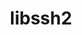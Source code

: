 ---
title: "libssh2"
layout: cache
categories: [package, v0.20.0]
meta: {"versions": ["1.10.0"], "compilers": ["gcc@=11.1.0", "gcc@=11.3.0"], "oss": ["ubuntu20.04", "ubuntu22.04"], "platforms": ["linux"], "targets": ["ppc64le", "x86_64_v3"], "stacks": ["e4s", "e4s-power", "ml-linux-x86_64-cpu", "ml-linux-x86_64-cuda", "ml-linux-x86_64-rocm", "root"], "num_specs": 3, "num_specs_by_stack": {"root": 3, "e4s-power": 1, "e4s": 1, "ml-linux-x86_64-cuda": 1, "ml-linux-x86_64-cpu": 1, "ml-linux-x86_64-rocm": 1}}
spec_details: [{"hash": "eaahooogbl2qs35vojdnwe5jesxgvc3l", "compiler": "gcc@=11.1.0", "versions": ["1.10.0"], "os": "ubuntu20.04", "platform": "linux", "target": "ppc64le", "variants": ["build_system=cmake", "build_type=Release", "crypto=openssl", "generator=make", "~ipo", "+shared"], "stacks": ["root", "e4s-power"], "size": "-", "tarball": "https://binaries.spack.io/releases/v0.20.0/build_cache/linux-ubuntu20.04-ppc64le/gcc-11.1.0/libssh2-1.10.0/linux-ubuntu20.04-ppc64le-gcc-11.1.0-libssh2-1.10.0-eaahooogbl2qs35vojdnwe5jesxgvc3l.spack"}, {"hash": "lmilrjbawkmqomlp2dk45igbgijhsyth", "compiler": "gcc@=11.1.0", "versions": ["1.10.0"], "os": "ubuntu20.04", "platform": "linux", "target": "x86_64_v3", "variants": ["build_system=cmake", "build_type=Release", "crypto=openssl", "generator=make", "~ipo", "+shared"], "stacks": ["root", "e4s"], "size": "-", "tarball": "https://binaries.spack.io/releases/v0.20.0/build_cache/linux-ubuntu20.04-x86_64_v3/gcc-11.1.0/libssh2-1.10.0/linux-ubuntu20.04-x86_64_v3-gcc-11.1.0-libssh2-1.10.0-lmilrjbawkmqomlp2dk45igbgijhsyth.spack"}, {"hash": "toc7pbjqqbs3g4vwfpzqxyqm7hyfaprm", "compiler": "gcc@=11.3.0", "versions": ["1.10.0"], "os": "ubuntu22.04", "platform": "linux", "target": "x86_64_v3", "variants": ["build_system=cmake", "build_type=Release", "crypto=openssl", "generator=make", "~ipo", "+shared"], "stacks": ["ml-linux-x86_64-cuda", "root", "ml-linux-x86_64-cpu", "ml-linux-x86_64-rocm"], "size": "-", "tarball": "https://binaries.spack.io/releases/v0.20.0/build_cache/linux-ubuntu22.04-x86_64_v3/gcc-11.3.0/libssh2-1.10.0/linux-ubuntu22.04-x86_64_v3-gcc-11.3.0-libssh2-1.10.0-toc7pbjqqbs3g4vwfpzqxyqm7hyfaprm.spack"}]
---